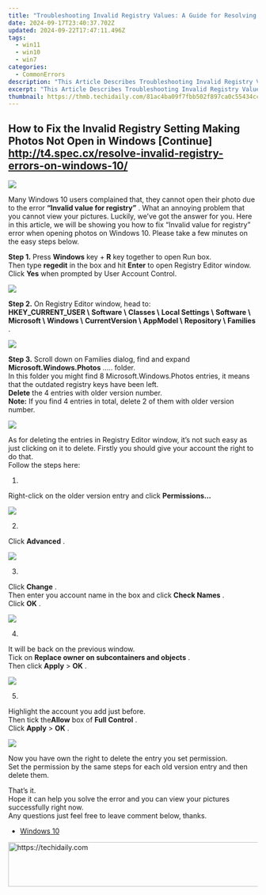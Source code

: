 ```yaml
---
title: "Troubleshooting Invalid Registry Values: A Guide for Resolving Photo Display Issues in Windows N"
date: 2024-09-17T23:40:37.702Z
updated: 2024-09-22T17:47:11.496Z
tags:
  - win11
  - win10
  - win7
categories:
  - CommonErrors
description: "This Article Describes Troubleshooting Invalid Registry Values: A Guide for Resolving Photo Display Issues in Windows N"
excerpt: "This Article Describes Troubleshooting Invalid Registry Values: A Guide for Resolving Photo Display Issues in Windows N"
thumbnail: https://thmb.techidaily.com/81ac4ba09f7fbb502f897ca0c55434cc97c04fe41c01b4f05dc48044320b63e0.jpg
---
```


## How to Fix the Invalid Registry Setting Making Photos Not Open in Windows [Continue] <http://t4.spec.cx/resolve-invalid-registry-errors-on-windows-10/>

![](https://images.drivereasy.com/wp-content/uploads/2017/05/unnamed-file.jpg)
  
 Many Windows 10 users complained that, they cannot open their photo due to the error **“Invalid value for registry”** . What an annoying problem that you cannot view your pictures. Luckily, we’ve got the answer for you. Here in this article, we will be showing you how to fix “Invalid value for registry” error when opening photos on Windows 10\. Please take a few minutes on the easy steps below.
  
**Step 1.**
 Press **Windows**  key + **R**  key together to open Run box.  
 Then type **regedit**  in the box and hit **Enter**  to open Registry Editor window.  
 Click **Yes**  when prompted by User Account Control.  
  
![](https://images.drivereasy.com/wp-content/uploads/2017/05/2-20.jpg)
  
**Step 2.**
 On Registry Editor window, head to:  
**HKEY\_CURRENT\_USER \\**   **Software \\** **Classes \\** **Local Settings \\** **Software \\** **Microsoft \\** **Windows \\** **CurrentVersion \\** **AppModel \\** **Repository \\** **Families** .  
  
![](https://images.drivereasy.com/wp-content/uploads/2017/05/4-22.jpg)
  
**Step 3.**
 Scroll down on Families dialog, find and expand **Microsoft.Windows.Photos** ….. folder.  
 In this folder you might find 8 Microsoft.Windows.Photos entries, it means that the outdated registry keys have been left.  
**Delete** the 4 entries with  older version number.  
**Note:** If you find 4 entries in total, delete 2 of them with older version number.  
  
![](https://images.drivereasy.com/wp-content/uploads/2017/05/3-20.jpg)
  
 As for deleting the entries in Registry Editor window, it’s not such easy as just clicking on it to delete. Firstly you should give your account the right to do that.  
 Follow the steps here:  
  
 1)  

 Right-click on the older version entry and click **Permissions…**
  
![](https://images.drivereasy.com/wp-content/uploads/2017/05/5-16.jpg)
  
 2)  

 Click **Advanced** .  
  
![](https://images.drivereasy.com/wp-content/uploads/2017/05/6-17.jpg)
  
 3)  

 Click **Change** .  
 Then enter you account name in the box and click **Check Names** .  
 Click **OK** .  
  
![](https://images.drivereasy.com/wp-content/uploads/2017/05/7-10.jpg)
  
 4)  

 It will be back on the previous window.  
 Tick on **Replace owner on subcontainers and objects** .  
 Then click **Apply**  \> **OK** .  
  
![](https://images.drivereasy.com/wp-content/uploads/2017/05/8-11.jpg)
  
 5)  

 Highlight the account you add just before.  
 Then tick the**Allow** box of **Full Control** .  
 Click **Apply**  \> **OK** .  
  
![](https://images.drivereasy.com/wp-content/uploads/2017/05/9-11.jpg)
  
 Now you have own the right to delete the entry you set permission.  
 Set the permission by the same steps for each old version entry and then delete them.  
  
 That’s it.  
 Hope it can help you solve the error and you can view your pictures successfully right now.  
 Any questions just feel free to leave comment below, thanks.

* [Windows 10](https://tools.techidaily.com/drivereasy/download/)

<ins class="adsbygoogle"
     style="display:block"
     data-ad-format="autorelaxed"
     data-ad-client="ca-pub-7571918770474297"
     data-ad-slot="1223367746"></ins>

<ins class="adsbygoogle"
     style="display:block"
     data-ad-client="ca-pub-7571918770474297"
     data-ad-slot="8358498916"
     data-ad-format="auto"
     data-full-width-responsive="true"></ins>



<!-- affiliate ads begin -->
<a href="https://unicoeye.pxf.io/c/5597632/2134236/18498" target="_top" id="2134236">
  <img src="//a.impactradius-go.com/display-ad/18498-2134236" border="0" alt="https://techidaily.com" width="728" height="90"/>
</a>
<img height="0" width="0" src="https://unicoeye.pxf.io/i/5597632/2134236/18498" style="position:absolute;visibility:hidden;" border="0" />
<!-- affiliate ads end -->

